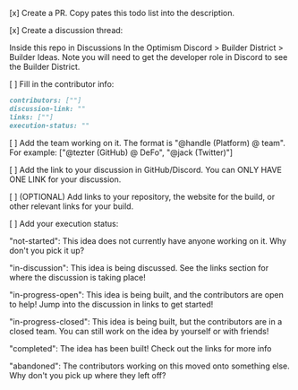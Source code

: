 [x] Create a PR. Copy pates this todo list into the description.

[x] Create a discussion thread:

Inside this repo in Discussions
In the Optimism Discord > Builder District > Builder Ideas.
Note you will need to get the developer role in Discord to see the Builder District.

[ ] Fill in the contributor info:

  ``` md
  contributors: [""]
  discussion-link: ""
  links: [""]
  execution-status: ""
  ```
[ ] Add the team working on it. The format is "@handle (Platform) @ team". For example: ["@tezter (GitHub) @ DeFo", "@jack (Twitter)"]

[ ] Add the link to your discussion in GitHub/Discord. You can ONLY HAVE ONE LINK for your discussion.

[ ] (OPTIONAL) Add links to your repository, the website for the build, or other relevant links for your build.

[ ] Add your execution status:

"not-started": This idea does not currently have anyone working on it. Why don't you pick it up?

"in-discussion": This idea is being discussed. See the links section for where the discussion is taking place!

"in-progress-open": This idea is being built, and the contributors are open to help! Jump into the discussion in links to get started!

"in-progress-closed": This idea is being built, but the contributors are in a closed team. You can still work on the idea by yourself or with friends!

"completed": The idea has been built! Check out the links for more info

"abandoned": The contributors working on this moved onto something else. Why don't you pick up where they left off?

